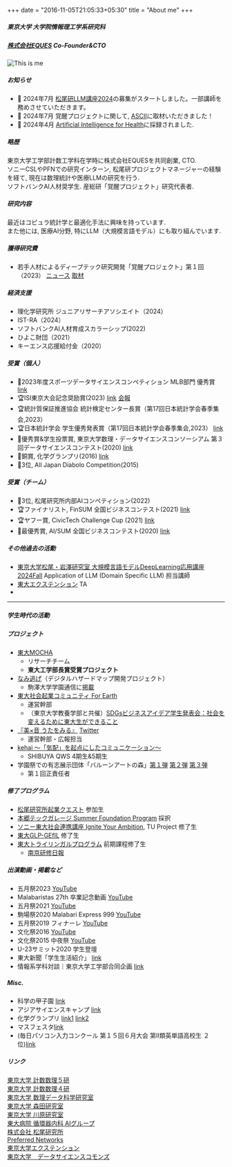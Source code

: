 +++
date = "2016-11-05T21:05:33+05:30"
title = "About me"
+++

##### 東京大学 大学院情報理工学系研究科
##### [株式会社EQUES](https://www.eques.co.jp) Co-Founder&CTO  

![This is me][1]


##### お知らせ

* 🎉 2024年7月 [松尾研LLM講座2024](https://weblab.t.u-tokyo.ac.jp/education/large-language-model/)の募集がスタートしました。一部講師を務めさせていただきます。
* 🎉 2024年7月 覚醒プロジェクトに関して, [ASCII](https://ascii.jp/elem/000/004/207/4207365/)に取材いただきました！
* 🎉 2024年4月 [Artificial Intelligence for Health](https://accscience.com/journal/AIH/articles/online_first/1381)に採録されました.

##### 略歴

東京大学工学部計数工学科在学時に株式会社EQUESを共同創業, CTO.  
ソニーCSLやPFNでの研究インターン, 松尾研プロジェクトマネージャーの経験を経て, 現在は数理統計や医療LLMの研究を行う.  
ソフトバンクAI人材奨学生. 産総研「覚醒プロジェクト」研究代表者.

##### 研究内容

最近はコピュラ統計学と最適化手法に興味を持っています.  
また他には, 医療AI分野, 特にLLM（大規模言語モデル）にも取り組んでいます.

##### 獲得研究費

* 若手人材によるディープテック研究開発「覚醒プロジェクト」第１回（2023） [ニュース](https://www.aist.go.jp/aist_j/news/au20231208.html) [取材](https://ascii.jp/elem/000/004/207/4207365/)

##### 経済支援

* 理化学研究所 ジュニアリサーチアソシエイト（2024）
* IST-RA（2024）
* ソフトバンクAI人材育成スカラーシップ(2022)
* ひよこ財団（2021）
* キーエンス応援給付金（2020）


##### 受賞（個人）
* 🥇2023年度スポーツデータサイエンスコンペティション MLB部門 優秀賞 [link](https://sports.ywebsys.net/news/archives/0024/)
* 🏆ISI東京大会記念奨励賞(2023) [link](https://www.jss.gr.jp/society/prize/) [会報](https://www.jss.gr.jp/wp-content/uploads/K197.pdf)
* 🏆統計質保証推進協会 統計検定センター長賞（第17回日本統計学会春季集会,2023）
* 🏆日本統計学会 学生優秀発表賞（第17回日本統計学会春季集会,2023） [link](https://www.jss.gr.jp/wp-content/uploads/17th-shunki-houkoku.pdf)
* 🥈優秀賞&学生投票賞, 東京大学数理・データサイエンスコンソーシアム 第３回データサイエンスコンテスト(2020) [link](http://www.mi.u-tokyo.ac.jp/contest2020.html)
* 🥉銅賞, 化学グランプリ(2016) [link](http://gp.csj.jp/media/common/gp2016results.pdf)
* 🥉3位, All Japan Diabolo Competition(2015)

##### 受賞（チーム）
* 🥉3位, 松尾研究所内部AIコンペティション(2022)
* 🏆ファイナリスト, FinSUM 全国ビジネスコンテスト(2021) [link]()
* 🏆ヤフー賞, CivicTech Challenge Cup (2021) [link](https://ccc2021.code4japan.org)
* 🥇最優秀賞, AI/SUM 全国ビジネスコンテスト(2020) [link]()


##### その他過去の活動
- [東京大学松尾・岩澤研究室 大規模言語モデルDeepLearning応用講座 2024Fall](https://weblab.t.u-tokyo.ac.jp/education/large-language-model/) Application of LLM (Domain Specific LLM) 担当講師
- [東大エクステンション](https://www.utokyo-ext.co.jp/dss/teacher-list) TA
- 



<!-- ##### 経歴

{{< table class="table table-hover table-condensed" >}}
| 所属 | 役職 | 内容 |
| ---- | ---- | ---- |
|[株式会社EQUES](https://www.eques.co.jp) | Co-Founder・取締役・CTO | AIソリューション事業 |
|[産総研「覚醒プロジェクト」](https://www.aist.go.jp/aist_j/news/au20231208.html) | 研究代表者 | 医療分野における大規模マルチモーダルモデル |
|[理化学研究所](https://www.riken.jp/research/labs/cbs/integr_comput_brainsci_collab/stat_math_collab/index.html)| | 脳神経データの統計モデリング |
|[東京大学医学部附属病院](https://cardiovasc.m.u-tokyo.ac.jp/study/ai)| 学術専門職員 | 医療AI・医療LLMの研究開発 |
|[インクルーシブ工学連携機構（RIISE）](https://www.riise.u-tokyo.ac.jp/research_programs/sdc/members) | 研究協力員 |  |
|[東大エクステンション](https://www.utokyo-ext.co.jp/dss/teacher-list) | TA | 機械学習・最適化 | 
| ---- | ---- | ---- |
|[株式会社松尾研究所](https://matsuo-institute.com) | AIエンジニア→プロジェクトマネジャー | 財務予測・PoC・インフラ業界のAI | 
|[東京大学データサイエンスコモンズ](http://www.mi.u-tokyo.ac.jp/dscommons/)| 相談員 | 学内のデータ分析相談対応 | 
|[Preferred Networks](https://tech.preferred.jp/ja/blog/数値シミュレーションデータの低次元潜在空間に/) | 研究インターンシップ | 気象予測 | 
|[東京大学工学系研究科川原研究室]() | RA | 音響センシング | 
|[ソニーコンピュータサイエンス研究所]() | RA | 自然言語処理 | 
|[東京大学 森田研究室](https://usdev.t.u-tokyo.ac.jp/contents/member.html) | UTSIP生 | 圧電素子によるエネルギーハーベスト | 
{{</ table >}} -->

---

##### 学生時代の活動
##### プロジェクト
* [東大MOCHA](https://mocha.t.u-tokyo.ac.jp) 
    - リサーチチーム
    - **東大工学部長賞受賞プロジェクト**
* [なみ逃げ](https://www.komazawa-u.ac.jp/news/extracurricular/2021/1215-10942.html)（デジタルハザードマップ開発プロジェクト）
    - 駒澤大学学園通信に[掲載](https://www.komazawa-u.ac.jp/topics/files/gakuen_tsushin352.pdf)
* [東大社会起業コミュニティ For Earth](https://forearthut.com)
    -  運営幹部
    - （東京大学教養学部と共催）[SDGsビジネスアイデア学生発表会：社会を変えるために東大生ができること](http://presentation.sdgs.c.u-tokyo.ac.jp/poster2022.html)
* [『美×音 うたをみる』](https://utawomiru.net) [Twitter](https://twitter.com/bion_exibi_conc)
    - 運営幹部・広報担当
* [kehai 〜「気配」を起点にしたコミュニケーション〜](https://shibuya-qws.com/project/kehai)
    - SHIBUYA QWS 4期生&5期生 
* 学園祭での有志展示団体「バルーンアートの森」[第１弾](https://gogatsusai.jp/95/visitor/campus/kikaku/398) [第２弾](https://www.komabasai.net/73/visitor/project/427) [第３弾](https://gogatsusai.jp/96/visitor/kikaku/560/)
    - 第１回正責任者

##### 修了プログラム
* [松尾研究所起業クエスト](https://weblab.t.u-tokyo.ac.jp/kigyoquest/) 参加生
* [本郷テックガレージ Summer Foundation Program]() 採択
* [ソニー東大社会連携講座 Ignite Your Ambition](https://ignite-your-ambition.com), TU Project 修了生
* [東大GLP-GEfIL](https://www.glp.u-tokyo.ac.jp) 修了生
* [東大トライリンガルプログラム](http://www.cgcs.c.u-tokyo.ac.jp/tlp/) 前期課程修了生
    * [南京研修日報](https://lapsummer.wordpress.com/2019/08/16/%e6%89%af%e9%93%83%e5%a5%bd%e3%81%8d%e3%81%aa%e4%ba%ba%e3%81%a8%e7%b9%8b%e3%81%8c%e3%82%8a%e3%81%9f%e3%81%84/)

##### 出演動画・掲載など
* 五月祭2023 [YouTube](https://m.youtube.com/watch?v=VMTi41X5jqM&pp=ygUNVFMgcmV2b2x1dGlvbg%3D%3D)
* Malabaristas 27th 卒業記念動画 [YouTube](https://www.youtube.com/watch?v=dTdfhJqUMZ4)
* 五月祭2021 [YouTube](https://www.youtube.com/watch?v=u07cxDtxN-o)
* 駒場祭2020 Malabari Express 999 [YouTube](https://www.youtube.com/watch?v=d9ymiS7msO0)
* 五月祭2019 フィナーレ [YouTube](https://www.youtube.com/watch?v=wtmxxMY3ju8)
* 文化祭2016 [YouTube](https://www.youtube.com/watch?v=moXHALZKg6w)
* 文化祭2015 中夜祭 [YouTube](https://www.youtube.com/watch?v=BbQ4kZXcXEQ)
* U-23サミット2020 学生登壇
* 東大新聞「学生生活紹介」 [link](https://www.todaishimbun.org/koukigakuseiseikatsu20210619/)
* 情報系学科対談｜東京大学工学部合同企画 [link](https://note.com/kogakubu_godo/n/n1813af70510b)

##### Misc.
* 科学の甲子園 [link](https://www.gakko.otsuka.tsukuba.ac.jp/wp/wp-content/uploads/2017/02/ff28f9fc78e86512869a2242bff5376c.pdf)
* アジアサイエンスキャンプ [link](https://www.jst.go.jp/cpse/risushien/asc/pdf/report_asc2017.pdf)
* 化学グランプリ [link1](http://gp.csj.jp/results/gp2016.html) [link2](https://www.gakko.otsuka.tsukuba.ac.jp/wp/wp-content/uploads/2015/04/2c39a0e414cf58ff3186e3c67899feb7.pdf)
* マスフェスタ[link](https://otemae-hs.ed.jp/ssh/dat/2015mathfesta_report.pdf)
* (毎日パソコン入力コンクール 第１５回６月大会 第II類英単語高校生 ２位)[link](https://maipaso.net/past_ranking/)

##### リンク
[東京大学 計数数理５研](https://www.or.mist.i.u-tokyo.ac.jp)  
[東京大学 計数数理４研](http://www.stat.t.u-tokyo.ac.jp/index-j.html)    
[東京大学 数理データ科学研究室](https://www.keisu.t.u-tokyo.ac.jp/lab/mist/data_lab_page/)    
[東京大学 森田研究室](http://www.hsd.k.u-tokyo.ac.jp/contents/member.html)   
[東京大学 川原研究室](https://www.akg.t.u-tokyo.ac.jp)   
[東大病院 循環器内科 AIグループ](https://cardiovasc.m.u-tokyo.ac.jp/study/ai)    
[株式会社 松尾研究所](https://matsuo-institute.com)  
[Preferred Networks](https://tech.preferred.jp/ja/blog/数値シミュレーションデータの低次元潜在空間に/)    
[東京大学エクステンション](https://www.utokyo-ext.co.jp)  
[東京大学　データサイエンスコモンズ](http://www.mi.u-tokyo.ac.jp/dscommons/index.html)  

[1]: /img/me.png




